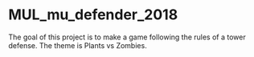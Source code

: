# MUL_mu_defender_2018
The goal of this project is to make a game following the rules of a tower defense. The theme is Plants vs Zombies.
